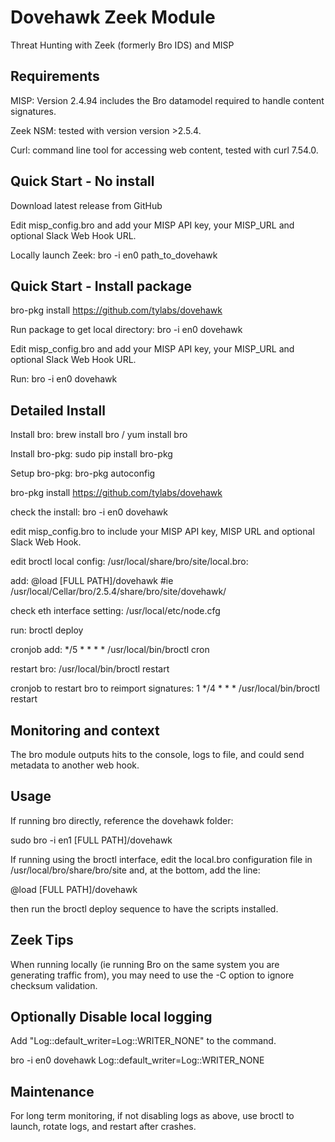 # Dovehawk Zeek Module

Threat Hunting with Zeek (formerly Bro IDS) and MISP


## Requirements

MISP: Version 2.4.94 includes the Bro datamodel required to handle content signatures.

Zeek NSM: tested with version version >2.5.4.

Curl: command line tool for accessing web content, tested with curl 7.54.0.


## Quick Start - No install

Download latest release from GitHub

Edit misp_config.bro and add your MISP API key, your MISP_URL and optional Slack Web Hook URL.

Locally launch Zeek: bro -i en0 path_to_dovehawk


## Quick Start - Install package

bro-pkg install https://github.com/tylabs/dovehawk

Run package to get local directory: bro -i en0 dovehawk

Edit misp_config.bro and add your MISP API key, your MISP_URL and optional Slack Web Hook URL.

Run: bro -i en0 dovehawk



## Detailed Install

Install bro: brew install bro / yum install bro

Install bro-pkg: sudo pip install bro-pkg

Setup bro-pkg: bro-pkg autoconfig

bro-pkg install https://github.com/tylabs/dovehawk

check the install: bro -i en0 dovehawk

edit misp_config.bro to include your MISP API key, MISP URL and optional Slack Web Hook.

edit broctl local config: /usr/local/share/bro/site/local.bro:

add: @load [FULL PATH]/dovehawk #ie  /usr/local/Cellar/bro/2.5.4/share/bro/site/dovehawk/

check eth interface setting: /usr/local/etc/node.cfg

run: broctl deploy

cronjob add: */5 * * * * /usr/local/bin/broctl cron

restart bro: /usr/local/bin/broctl restart

cronjob to restart bro to reimport signatures: 1 */4 * * * /usr/local/bin/broctl restart


## Monitoring and context

The bro module outputs hits to the console, logs to file, and could send metadata to another web hook.


## Usage

If running bro directly, reference the dovehawk folder:

sudo bro -i en1 [FULL PATH]/dovehawk

If running using the broctl interface, edit the local.bro configuration file in /usr/local/bro/share/bro/site and, at the bottom, add the line:

@load [FULL PATH]/dovehawk

then run the broctl deploy sequence to have the scripts installed.


## Zeek Tips

When running locally (ie running Bro on the same system you are generating traffic from), you may need to use the -C option to ignore checksum validation.


## Optionally Disable local logging

Add "Log::default_writer=Log::WRITER_NONE" to the command.

bro -i en0 dovehawk Log::default_writer=Log::WRITER_NONE


## Maintenance

For long term monitoring, if not disabling logs as above, use broctl to launch, rotate logs, and restart after crashes.



